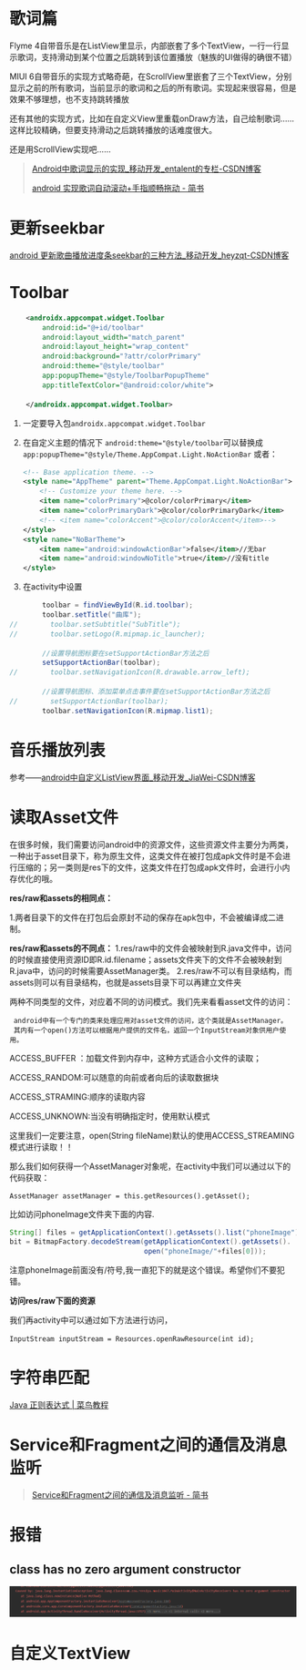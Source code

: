 # 歌词篇



Flyme 4自带音乐是在ListView里显示，内部嵌套了多个TextView，一行一行显示歌词，支持滑动到某个位置之后跳转到该位置播放（魅族的UI做得的确很不错）

MIUI 6自带音乐的实现方式略奇葩，在ScrollView里嵌套了三个TextView，分别显示之前的所有歌词，当前显示的歌词和之后的所有歌词。实现起来很容易，但是效果不够理想，也不支持跳转播放

还有其他的实现方式，比如在自定义View里重载onDraw方法，自己绘制歌词……这样比较精确，但要支持滑动之后跳转播放的话难度很大。

还是用ScrollView实现吧……





> [Android中歌词显示的实现_移动开发_entalent的专栏-CSDN博客](https://blog.csdn.net/entalent/article/details/45456773)
>
> [android 实现歌词自动滚动+手指顺畅拖动 - 简书](https://www.jianshu.com/p/f251bda684e8)
>
> 





# 更新seekbar

[android 更新歌曲播放进度条seekbar的三种方法_移动开发_heyzqt-CSDN博客](https://blog.csdn.net/sinat_24946363/article/details/51494581)





# Toolbar

```xml
    <androidx.appcompat.widget.Toolbar
        android:id="@+id/toolbar"
        android:layout_width="match_parent"
        android:layout_height="wrap_content"
        android:background="?attr/colorPrimary"
        android:theme="@style/toolbar"
        app:popupTheme="@style/ToolbarPopupTheme"
        app:titleTextColor="@android:color/white">

    </androidx.appcompat.widget.Toolbar>
```



1. 一定要导入包`androidx.appcompat.widget.Toolbar`

2. 在自定义主题的情况下
   `android:theme="@style/toolbar`可以替换成 `app:popupTheme="@style/Theme.AppCompat.Light.NoActionBar`
   或者：

   ```xml
   <!-- Base application theme. -->
   <style name="AppTheme" parent="Theme.AppCompat.Light.NoActionBar">
       <!-- Customize your theme here. -->
       <item name="colorPrimary">@color/colorPrimary</item>
       <item name="colorPrimaryDark">@color/colorPrimaryDark</item>
       <!-- <item name="colorAccent">@color/colorAccent</item>-->
   </style>
   <style name="NoBarTheme">
       <item name="android:windowActionBar">false</item>//无bar
       <item name="android:windowNoTitle">true</item>//没有title
   </style>
   
   ```

3. 在activity中设置

```java
        toolbar = findViewById(R.id.toolbar);
        toolbar.setTitle("曲库");
//        toolbar.setSubtitle("SubTitle");
//        toolbar.setLogo(R.mipmap.ic_launcher);

        //设置导航图标要在setSupportActionBar方法之后
        setSupportActionBar(toolbar);
//        toolbar.setNavigationIcon(R.drawable.arrow_left);

        //设置导航图标、添加菜单点击事件要在setSupportActionBar方法之后
//        setSupportActionBar(toolbar);
        toolbar.setNavigationIcon(R.mipmap.list1);
```





# 音乐播放列表

参考——[android中自定义ListView界面_移动开发_JiaWei-CSDN博客](https://blog.csdn.net/qq_40962416/article/details/82114063)







# 读取Asset文件



在很多时候，我们需要访问android中的资源文件，这些资源文件主要分为两类，一种出于asset目录下，称为原生文件，这类文件在被打包成apk文件时是不会进行压缩的；另一类则是res下的文件，这类文件在打包成apk文件时，会进行小内存优化的哦。

**res/raw和assets的相同点：**

1.两者目录下的文件在打包后会原封不动的保存在apk包中，不会被编译成二进制。

**res/raw和assets的不同点：**
1.res/raw中的文件会被映射到R.java文件中，访问的时候直接使用资源ID即R.id.filename；assets文件夹下的文件不会被映射到R.java中，访问的时候需要AssetManager类。
2.res/raw不可以有目录结构，而assets则可以有目录结构，也就是assets目录下可以再建立文件夹

  两种不同类型的文件，对应着不同的访问模式。我们先来看看asset文件的访问：

     android中有一个专门的类来处理应用对asset文件的访问，这个类就是AssetManager。
     其内有一个open()方法可以根据用户提供的文件名，返回一个InputStream对象供用户使用。


ACCESS_BUFFER ：加载文件到内存中，这种方式适合小文件的读取；

ACCESS_RANDOM:可以随意的向前或者向后的读取数据块

ACCESS_STRAMING:顺序的读取内容

ACCESS_UNKNOWN:当没有明确指定时，使用默认模式

这里我们一定要注意，open(String fileName)默认的使用ACCESS_STREAMING模式进行读取！！

那么我们如何获得一个AssetManager对象呢，在activity中我们可以通过以下的代码获取：

```
AssetManager assetManager = this.getResources().getAsset();
```


比如访问phoneImage文件夹下面的内容.


```java
String[] files = getApplicationContext().getAssets().list("phoneImage");
bit = BitmapFactory.decodeStream(getApplicationContext().getAssets().
                                 open("phoneImage/"+files[0]));
```
注意phoneImage前面没有/符号,我一直犯下的就是这个错误。希望你们不要犯错。



**访问res/raw下面的资源**

我们再activity中可以通过如下方法进行访问，

`InputStream inputStream = Resources.openRawResource(int id);`







# 字符串匹配

[Java 正则表达式 | 菜鸟教程](https://www.runoob.com/java/java-regular-expressions.html)









# Service和Fragment之间的通信及消息监听

> [Service和Fragment之间的通信及消息监听 - 简书](https://www.jianshu.com/p/d9af55834337)







# 报错



## class has no zero argument constructor

![1584718258241](assets/1584718258241.png)





# 自定义TextView

